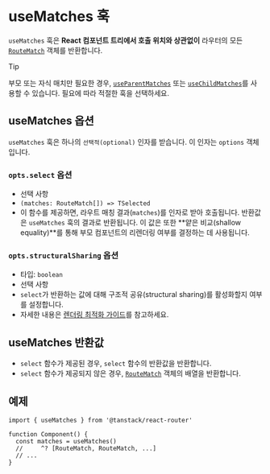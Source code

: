 # useMatches 훅

`useMatches` 훅은 **React 컴포넌트 트리에서 호출 위치와 상관없이** 라우터의 모든 [`RouteMatch`](./RouteMatchType.md) 객체를 반환합니다.

> [!TIP]
> 부모 또는 자식 매치만 필요한 경우, [`useParentMatches`](./useParentMatchesHook.md) 또는 [`useChildMatches`](./useChildMatchesHook.md)를 사용할 수 있습니다. 필요에 따라 적절한 훅을 선택하세요.


## useMatches 옵션

`useMatches` 훅은 하나의 `선택적(optional)` 인자를 받습니다. 이 인자는 `options` 객체입니다.


### `opts.select` 옵션

- 선택 사항
- `(matches: RouteMatch[]) => TSelected`
- 이 함수를 제공하면, 라우트 매칭 결과(`matches`)를 인자로 받아 호출됩니다. 반환값은 `useMatches` 훅의 결과로 반환됩니다. 이 값은 또한 **얕은 비교(shallow equality)**를 통해 부모 컴포넌트의 리렌더링 여부를 결정하는 데 사용됩니다.


### `opts.structuralSharing` 옵션

- 타입: `boolean`
- 선택 사항
- `select`가 반환하는 값에 대해 구조적 공유(structural sharing)를 활성화할지 여부를 설정합니다.
- 자세한 내용은 [렌더링 최적화 가이드](../../guide/render-optimizations.md)를 참고하세요.


## useMatches 반환값

- `select` 함수가 제공된 경우, `select` 함수의 반환값을 반환합니다.
- `select` 함수가 제공되지 않은 경우, [`RouteMatch`](./RouteMatchType.md) 객체의 배열을 반환합니다.


## 예제

```tsx
import { useMatches } from '@tanstack/react-router'

function Component() {
  const matches = useMatches()
  //     ^? [RouteMatch, RouteMatch, ...]
  // ...
}
```


